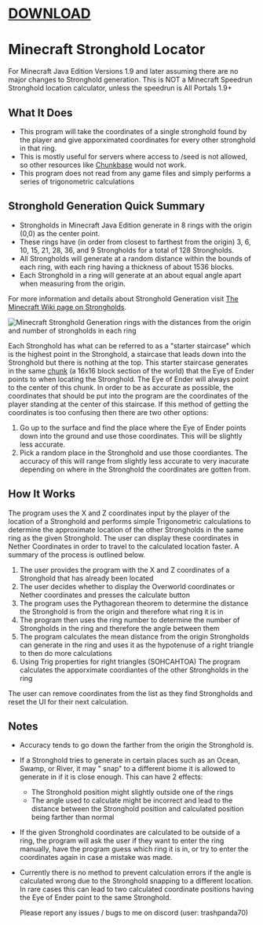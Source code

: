 # [DOWNLOAD](https://drive.google.com/drive/folders/1n_kmlU_3zRbCMNBqdGs52yxASVbY949_?usp=share_link)

# Minecraft Stronghold Locator

For Minecraft Java Edition Versions 1.9 and later assuming there are no major changes to Stronghold
generation.
This is NOT a Minecraft Speedrun Stronghold location calculator, unless the speedrun is All Portals
1.9+

## What It Does

- This program will take the coordinates of a single stronghold found by the player and give
  apporximated coordinates for every other stronghold in that ring.
- This is mostly useful for servers where access to /seed is not allowed, so other resources
  like [Chunkbase](https://www.chunkbase.com/apps/stronghold-finder) would not work.
- This program does not read from any game files and simply performs a series of trigonometric
  calculations

## Stronghold Generation Quick Summary

- Strongholds in Minecraft Java Edition generate in 8 rings with the origin (0,0) as the center
  point.
- These rings have (in order from closest to farthest from the origin) 3, 6, 10, 15, 21, 28, 36, and
  9 Strongholds for a total of 128 Strongholds.
- All Strongholds will generate at a random distance within the bounds of each ring, with each ring
  having a thickness of about 1536 blocks.
- Each Stronghold in a ring will generate at an about equal angle apart when measuring from the
  origin.

For more information and details about Stronghold Generation
visit [The Minecraft Wiki page on Strongholds](https://minecraft.fandom.com/wiki/Stronghold).

![Minecraft Stronghold Generation rings with the distances from the origin and number of strongholds in each ring](https://static.wikia.nocookie.net/minecraft_gamepedia/images/9/9d/Strongholds_1.9.png/revision/latest/scale-to-width-down/400?cb=20210212055544)

Each Stronghold has what can be referred to as a "starter staircase" which is the highest point in
the Stronghold, a staircase that leads down into the Stronghold but there is nothing at the top.
This starter staircase generates in the same [chunk](https://minecraft.fandom.com/wiki/Chunk) (a
16x16 block section of the world) that the Eye of Ender points to when locating the Stronghold. The
Eye of Ender will always point to the center of this chunk. In order to be as accurate as possible,
the coordinates that should be put into the program are the coordinates of the player standing at
the center of this staircase. If this method of getting the coordinates is too confusing then there
are two other options:

1. Go up to the surface and find the place where the Eye of Ender points down into the ground and
   use those coordinates. This will be slightly less accurate.
2. Pick a random place in the Stronghold and use those coordiantes. The accuracy of this will range
   from slightly less accurate to very inacurate depending on where in the Stronghold the
   coordinates are gotten from.

## How It Works

The program uses the X and Z coordinates input by the player of the location of a Stronghold and
performs simple Trigonometric calculations to determine the approximate location of the other
Strongholds in the same ring as the given Stronghold. The user can display these coordinates in
Nether Coordinates in order to travel to the calculated location faster. A summary of the process is
outlined below.

1. The user provides the program with the X and Z coordinates of a Stronghold that has already been
   located
2. The user decides whether to display the Overworld coordinates or Nether coordinates and presses
   the calculate button
3. The program uses the Pythagorean theorem to determine the distance the Stronghold is from the
   origin and therefore what ring it is in
4. The program then uses the ring number to determine the number of Strongholds in the ring and
   therefore the angle between them
5. The program calculates the mean distance from the origin Strongholds can generate in the ring and
   uses it as the hypotenuse of a right triangle to then do more calculations
6. Using Trig properties for right triangles (SOHCAHTOA) The program calculates the apporximate
   coordiantes of the other Strongholds in the ring

The user can remove coordinates from the list as they find Strongholds and reset the UI for their
next calculation.

## Notes

- Accuracy tends to go down the farther from the origin the Stronghold is.
- If a Stronghold tries to generate in certain places such as an Ocean, Swamp, or River, it may "
  snap" to a different biome it is allowed to generate in if it is close enough. This can have 2
  effects:
    - The Stronghold position might slightly outside one of the rings
    - The angle used to calculate might be incorrect and lead to the distance between the Stronghold
      position and calculated position being farther than normal
- If the given Stronghold coordinates are calculated to be outside of a ring, the program will ask
  the user if they want to enter the ring manually, have the program guess which ring it is in, or
  try to enter the coordinates again in case a mistake was made.
- Currently there is no method to prevent calculation errors if the angle is calculated wrong due to
  the Stronghold snapping to a different location. In rare cases this can lead to two calculated
  coordinate positions having the Eye of Ender point to the same Stronghold.

  Please report any issues / bugs to me on discord (user: trashpanda70)
